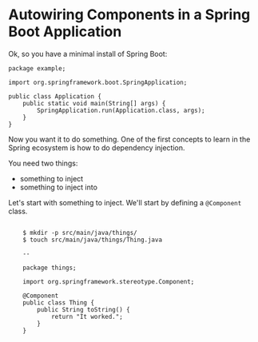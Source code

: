 # Autowiring Components in a Spring Boot Application

Ok, so you have a minimal install of Spring Boot:

```
package example;

import org.springframework.boot.SpringApplication;

public class Application {
    public static void main(String[] args) {
        SpringApplication.run(Application.class, args);
    }
}
```

Now you want it to do something.  One of the first concepts to learn in the Spring ecosystem is how to do dependency injection.

You need two things:

- something to inject
- something to inject into

Let's start with something to inject.  We'll start by defining a `@Component` class.

```

    $ mkdir -p src/main/java/things/
    $ touch src/main/java/things/Thing.java

    --

    package things;

    import org.springframework.stereotype.Component;

    @Component
    public class Thing {
        public String toString() {
            return "It worked.";
        }
    }
```

Now Let's inject a thing into another thing.

First we need to tell our SpringApplication to go find components.  To do this, we'll use the `@ComponentScan` and `@Configuration` annotations, and we'll tell it to look in our `things` package:

```
    @Configuration
    @ComponentScan("things")
    public class Application {
```

Then, we can ask Spring to automatically place an instance of Thing into other components.  To do this, we'll use the `@Autowired` annotation:

```
    $ touch src/main/java/things/OtherThing.java

    ---

    package things;

    @Component
    public class OtherThing {
         @Autowired
         Thing thing;

         public String toString() {
             return thing.toString();
         }
    }
```

Now, if we grab a hold of an instance of our OtherThing, Spring will automatically inject an instance of Thing as a property of OtherThing:

```
    public static void main(String[] args) {
        ApplicationContext context = SpringApplication.run(Application.class, args);
        OtherThing otherThing = context.getBean(OtherThing.class);
        System.out.println(otherThing.toString());
    }
```


Let's try it.  We should see the application print out "It worked.":

```
    $ gradle bootRun

    :compileJava UP-TO-DATE
    :bootRun

      .   ____          _            __ _ _
     /\\ / ___'_ __ _ _(_)_ __  __ _ \ \ \ \
    ( ( )\___ | '_ | '_| | '_ \/ _` | \ \ \ \
     \\/  ___)| |_)| | | | | || (_| |  ) ) ) )
      '  |____| .__|_| |_|_| |_\__, | / / / /
     =========|_|==============|___/=/_/_/_/
     :: Spring Boot ::        (v1.0.2.RELEASE)

    [2014-05-08 14:03:46.900] - 52418 INFO [main] --- example.Application: Starting Application on cliff with PID 52418 (/Users/pivotal-mlbam/workspace/springbootblog/build/classes/main started by pivotal-mlbam in /Users/pivotal-mlbam/workspace/springbootblog)
    [2014-05-08 14:03:46.950] - 52418 INFO [main] --- org.springframework.context.annotation.AnnotationConfigApplicationContext: Refreshing org.springframework.context.annotation.AnnotationConfigApplicationContext@349319f9: startup date [Thu May 08 14:03:46 EDT 2014]; root of context hierarchy
    [2014-05-08 14:03:47.077] - 52418 INFO [main] --- example.Application: Started Application in 2.062 seconds (JVM running for 2.22)
    It worked.
    [2014-05-08 14:03:47.079] - 52418 INFO [Thread-1] --- org.springframework.context.annotation.AnnotationConfigApplicationContext: Closing org.springframework.context.annotation.AnnotationConfigApplicationContext@349319f9: startup date [Thu May 08 14:03:46 EDT 2014]; root of context hierarchy

    BUILD SUCCESSFUL

    Total time: 5.95 secs
```
